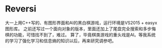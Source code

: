# Reversi
大一上用C++写的、有图形界面和AI的黑白棋游戏，运行环境是VS2015 + easyx图形库。
之前还写过一个面向对象的版本，里面还加上了尾盘完全搜索和多步悔棋的功能，可惜找不到了，难过。
算了，毕竟棋类游戏的重头戏是AI。等我系统的学习了强化学习和信息熵的知识以后，再来研究调参吧。
